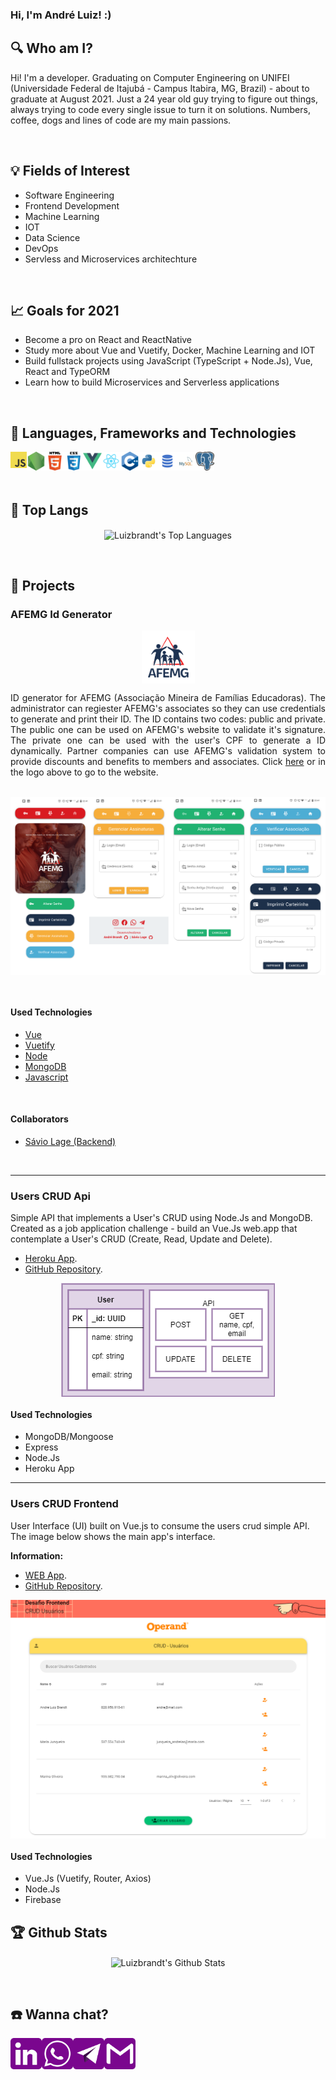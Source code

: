 ### Hi, I'm André Luiz! :)

## :mag: Who am I?

Hi! I'm a developer. Graduating on Computer Engineering on UNIFEI (Universidade Federal de Itajubá - Campus Itabira, MG, Brazil) - about to graduate at August 2021. Just a 24 year old guy trying to figure out things, always trying to code every single issue to turn it on solutions. Numbers, coffee, dogs and lines of code are my main passions.

<br/>

## :bulb: Fields of Interest
- Software Engineering
- Frontend Development
- Machine Learning
- IOT
- Data Science
- DevOps
- Servless and Microservices architechture

<br/>

## :chart_with_upwards_trend: Goals for 2021
- Become a pro on React and ReactNative
- Study more about Vue and Vuetify, Docker, Machine Learning and IOT
- Build fullstack projects using JavaScript (TypeScript + Node.Js), Vue, React and TypeORM
- Learn how to build Microservices and Serverless applications

<br/>

## :green_book: Languages, Frameworks and Technologies

<img align="left" alt="JavaScript" width="26px" src="https://raw.githubusercontent.com/github/explore/80688e429a7d4ef2fca1e82350fe8e3517d3494d/topics/javascript/javascript.png" />
<img align="left" alt="Node.js" width="30px" src="https://raw.githubusercontent.com/github/explore/80688e429a7d4ef2fca1e82350fe8e3517d3494d/topics/nodejs/nodejs.png" />
<img align="left" alt="HTML5" width="30px" src="https://raw.githubusercontent.com/github/explore/80688e429a7d4ef2fca1e82350fe8e3517d3494d/topics/html/html.png" />
<img align="left" alt="CSS3" width="30px" src="https://raw.githubusercontent.com/github/explore/80688e429a7d4ef2fca1e82350fe8e3517d3494d/topics/css/css.png" />
<img align="left" alt="Vue" width="30px" src="https://raw.githubusercontent.com/github/explore/80688e429a7d4ef2fca1e82350fe8e3517d3494d/topics/vue/vue.png" />
<img align="left" alt="React" width="30px" src="https://raw.githubusercontent.com/github/explore/80688e429a7d4ef2fca1e82350fe8e3517d3494d/topics/react/react.png"/>
<img align="left" alt="Java" width="30px" src="https://raw.githubusercontent.com/github/explore/80688e429a7d4ef2fca1e82350fe8e3517d3494d/topics/cpp/cpp.png" />
<img align="left" alt="Python" width="30px" src="https://raw.githubusercontent.com/github/explore/80688e429a7d4ef2fca1e82350fe8e3517d3494d/topics/python/python.png" />
<img align="left" alt="SQL" width="30px" src="https://raw.githubusercontent.com/github/explore/80688e429a7d4ef2fca1e82350fe8e3517d3494d/topics/sql/sql.png" />
<img align="left" alt="MySQL" width="30px" src="https://raw.githubusercontent.com/github/explore/80688e429a7d4ef2fca1e82350fe8e3517d3494d/topics/mysql/mysql.png" />
<img align="left" alt="postgreSQL" width="30px" src="https://raw.githubusercontent.com/github/explore/80688e429a7d4ef2fca1e82350fe8e3517d3494d/topics/postgresql/postgresql.png" />
<br />

<br/>
<br/>

 ## :gem: Top Langs 
 <p align="center"> 
	<img align="center" alt="Luizbrandt's Top Languages" src="https://github-readme-stats.vercel.app/api/top-langs/?username=luizbrandt&count_private=false&theme=midnight-purple&border=false&layout=compact&langs_count=10"/>
</p> 

<br/>

## :wrench: Projects

### AFEMG Id Generator

<p align="center">
  <a href="https://afemg-clients.web.app/">
    <img src="./afemg-logo.svg" align="center" width="85px" alt="AFEMG Logo" style="marin-left: auto; margin-right: auto;"/>
  </a>
</p>

<div style='text-align: justify;'>ID generator for AFEMG (Associação Mineira de Famílias Educadoras). The administrator can regiester AFEMG's associates so they can use credentials to generate and print their ID. The ID contains two codes: public and private. The public one can be used on AFEMG's website to validate it's signature. The private one can be used with the user's CPF to generate a ID dynamically. Partner companies can use AFEMG's validation system to provide discounts and benefits to members and associates. Click <a href="https://afemg-clients.web.app/">here</a> or in the logo above to go to the website.
</div>

<br/>

<p align="center">
<img src="./img/menu_overview.png" align="center" width="750px" alt="AFEMG Mobile Menu" style="marin-left: auto; margin-right: auto;"/>
</p>

<br/>

#### Used Technologies
- <a href="https://vuejs.org/">Vue</a>
- <a href="https://vuetifyjs.com/en/">Vuetify</a>
- <a href="https://nodejs.org/en/">Node</a>
- <a href="https://www.mongodb.com/">MongoDB</a>
- <a href="https://developer.mozilla.org/pt-BR/docs/Web/JavaScript">Javascript</a>

<br/>

#### Collaborators
- <a href="https://github.com/Saviollage">Sávio Lage (Backend)</a>
<br/>

<hr/>

### Users CRUD Api

Simple API that implements a User's CRUD using Node.Js and MongoDB. Created as a job application challenge - build an Vue.Js web.app that contemplate a User's CRUD (Create, Read, Update and Delete).
- <a href="https://users-simple-crud.herokuapp.com/">Heroku App</a>.
- <a href="https://github.com/Luizbrandt/user-crud-simple-api">GitHub Repository</a>.

<p align="center">
<img src="./img/user-crud-spi/users-api.png" align="center" alt="Users CRUD API" style="marin-left: auto; margin-right: auto;"/>
</p>

#### Used Technologies
- MongoDB/Mongoose
- Express
- Node.Js
- Heroku App

<hr/>

### Users CRUD Frontend

User Interface (UI) built on Vue.js to consume the users crud simple API. The image below shows the main app's interface.

<strong>Information:</strong>
- <a href="https://operand-challenge.web.app/">WEB App</a>.
- <a href="https://github.com/Luizbrandt/vue-users-crud-frontend">GitHub Repository</a>.

<p align="center">
<img src="./img/user-crud-spi/users-frontend-vue-main.png" align="center" alt="Users CRUD API - Frontend" style="marin-left: auto; margin-right: auto;"/>
</p>


#### Used Technologies
- Vue.Js (Vuetify, Router, Axios)
- Node.Js
- Firebase

## :trophy: Github Stats

<p align="center">
  <img align="center" alt="Luizbrandt's Github Stats" src="https://github-readme-stats.vercel.app/api?username=luizbrandt&show_icons=true&theme=midnight-purple&count_private=false&border=false" />
</p>

<br/>

## :phone: Wanna chat?

<p align="center">
<a href="https://linkedin.com/in/andré-luiz-brandt-engcomp">
	<img align="left" color="#FFFFFF" alt="Luizbrandt | LinkedIn" width="50px" src="./img/linkedin.svg"/>
</a>

<a href="https://api.whatsapp.com/send?phone=+5524981642703">
	<img align="left" alt="Luizbrandt | Whatsapp" width="50px" src="./img/whatsapp.svg"/>
</a>

<a href="https://t.me/brandtluizandre">
	<img align="left" alt="Luizbrandt | Telegram" width="50px" src="./img/telegram.svg"/>
</a>

<a href="mailto:brandtluizengcomp@gmail.com">
	<img align="left" alt="Luizbrandt | Gmail" width="50px" src="./img/gmail.svg"/>
</a>

<br/>
</p>

<!-- Ideias de projeto: split almoço (coloca o preço, adiciona quem vai dividir, a pessoa ja recebe um pix por email pra pagar quem for o responsável por pagar); almoço ou rango conjunto simulator, pra ver se os convidados têm alergia a alguma comida (cadastra a pessoa, um dos atributos é uma lista de alergias ou intolerância, cria um evento almoço, janta, pique nique etc, coloca os convidados pessoas cadastradas, cadastra uma comida, um prato contendo uma lista de ingrediente, o app faz a verificação se alguém tem alergia a algum dos produtos ingredientes, e dá também sugestões de receitas que as pessoas não tenham alergia ou intolerância) -->
